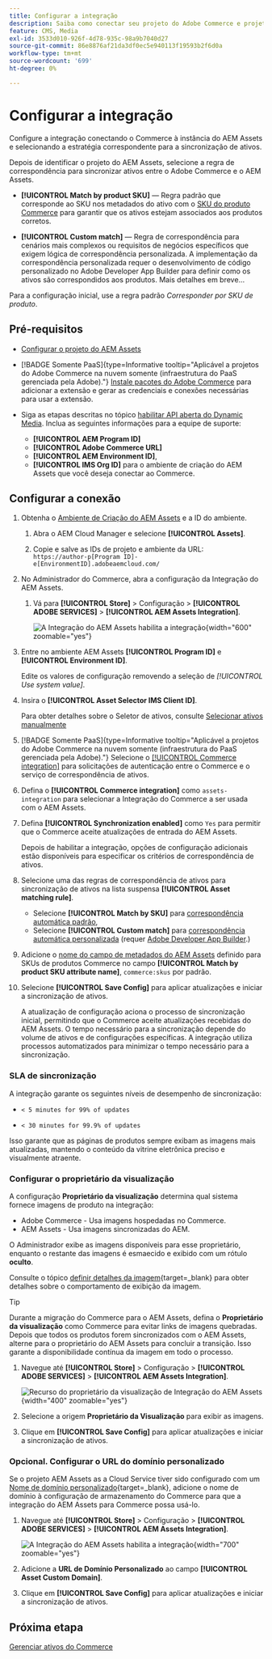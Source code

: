 ```yaml
---
title: Configurar a integração
description: Saiba como conectar seu projeto do Adobe Commerce e projetos do Experience Manager Assets para habilitar a sincronização de ativos entre esses dois sistemas.
feature: CMS, Media
exl-id: 3533d010-926f-4d78-935c-98a9b7040d27
source-git-commit: 86e8876af21da3df0ec5e940113f19593b2f6d0a
workflow-type: tm+mt
source-wordcount: '699'
ht-degree: 0%

---
```


# Configurar a integração

Configure a integração conectando o Commerce à instância do AEM Assets e selecionando a estratégia correspondente para a sincronização de ativos.

Depois de identificar o projeto do AEM Assets, selecione a regra de correspondência para sincronizar ativos entre o Adobe Commerce e o AEM Assets.

* **[!UICONTROL Match by product SKU]** — Regra padrão que corresponde ao SKU nos metadados do ativo com o [SKU do produto Commerce](https://experienceleague.adobe.com/en/docs/commerce-operations/implementation-playbook/glossary#sku) para garantir que os ativos estejam associados aos produtos corretos.

* **[!UICONTROL Custom match]** — Regra de correspondência para cenários mais complexos ou requisitos de negócios específicos que exigem lógica de correspondência personalizada. A implementação da correspondência personalizada requer o desenvolvimento de código personalizado no Adobe Developer App Builder para definir como os ativos são correspondidos aos produtos. Mais detalhes em breve...

Para a configuração inicial, use a regra padrão *Corresponder por SKU de produto*.

## Pré-requisitos

* [Configurar o projeto do AEM Assets](configure-aem.md)

* [!BADGE Somente PaaS]{type=Informative tooltip="Aplicável a projetos do Adobe Commerce na nuvem somente (infraestrutura do PaaS gerenciada pela Adobe)."} [Instale pacotes do Adobe Commerce](configure-commerce.md) para adicionar a extensão e gerar as credenciais e conexões necessárias para usar a extensão.

* Siga as etapas descritas no tópico [habilitar API aberta do Dynamic Media](https://experienceleague.adobe.com/en/docs/experience-manager-cloud-service/content/assets/dynamicmedia/dynamic-media-open-apis/dynamic-media-open-apis-overview#enable-dynamic-media-open-apis). Inclua as seguintes informações para a equipe de suporte:

   * **[!UICONTROL AEM Program ID]**
   * **[!UICONTROL Adobe Commerce URL]**
   * **[!UICONTROL AEM Environment ID]**,
   * **[!UICONTROL IMS Org ID]** para o ambiente de criação do AEM Assets que você deseja conectar ao Commerce.

## Configurar a conexão

1. Obtenha o [Ambiente de Criação do AEM Assets](https://experienceleague.adobe.com/en/docs/experience-manager-cloud-service/content/sites/authoring/quick-start) e a ID do ambiente.

   1. Abra o AEM Cloud Manager e selecione **[!UICONTROL Assets]**.

   1. Copie e salve as IDs de projeto e ambiente da URL:<br>`https://author-p[Program ID]-e[EnvironmentID].adobeaemcloud.com/`

1. No Administrador do Commerce, abra a configuração da Integração do AEM Assets.

   1. Vá para **[!UICONTROL Store]** > Configuração > **[!UICONTROL ADOBE SERVICES]** > **[!UICONTROL AEM Assets Integration]**.

      ![A Integração do AEM Assets habilita a integração](../assets/aem-assets-view.png){width="600" zoomable="yes"}

1. Entre no ambiente AEM Assets **[!UICONTROL Program ID]** e **[!UICONTROL Environment ID]**.

   Edite os valores de configuração removendo a seleção de *[!UICONTROL Use system value]*.

1. Insira o **[!UICONTROL Asset Selector IMS Client ID]**.

   Para obter detalhes sobre o Seletor de ativos, consulte [Selecionar ativos manualmente](../synchronize/asset-selector-integration.md)

1. [!BADGE Somente PaaS]{type=Informative tooltip="Aplicável a projetos do Adobe Commerce na nuvem somente (infraestrutura do PaaS gerenciada pela Adobe)."} Selecione o [[!UICONTROL Commerce integration]](configure-commerce.md#add-the-integration-to-the-commerce-environment) para solicitações de autenticação entre o Commerce e o serviço de correspondência de ativos.

1. Defina o **[!UICONTROL Commerce integration]** como `assets-integration` para selecionar a Integração do Commerce a ser usada com o AEM Assets.

1. Defina **[!UICONTROL Synchronization enabled]** como `Yes` para permitir que o Commerce aceite atualizações de entrada do AEM Assets.

   Depois de habilitar a integração, opções de configuração adicionais estão disponíveis para especificar os critérios de correspondência de ativos.

1. Selecione uma das regras de correspondência de ativos para sincronização de ativos na lista suspensa **[!UICONTROL Asset matching rule]**.

   * Selecione **[!UICONTROL Match by SKU]** para [correspondência automática padrão](../synchronize/default-match.md),
   * Selecione **[!UICONTROL Custom match]** para [correspondência automática personalizada](../synchronize/custom-match.md) (requer [Adobe Developer App Builder](https://experienceleague.adobe.com/en/docs/commerce-learn/tutorials/adobe-developer-app-builder/introduction-to-app-builder).)

1. Adicione o [nome do campo de metadados do AEM Assets](configure-aem.md#configure-metadata) definido para SKUs de produtos Commerce no campo **[!UICONTROL Match by product SKU attribute name]**, `commerce:skus` por padrão.

1. Selecione **[!UICONTROL Save Config]** para aplicar atualizações e iniciar a sincronização de ativos.

   A atualização de configuração aciona o processo de sincronização inicial, permitindo que o Commerce aceite atualizações recebidas do AEM Assets. O tempo necessário para a sincronização depende do volume de ativos e de configurações específicas. A integração utiliza processos automatizados para minimizar o tempo necessário para a sincronização.

### SLA de sincronização

A integração garante os seguintes níveis de desempenho de sincronização:

* `< 5 minutes for 99% of updates`

* `< 30 minutes for 99.9% of updates`

Isso garante que as páginas de produtos sempre exibam as imagens mais atualizadas, mantendo o conteúdo da vitrine eletrônica preciso e visualmente atraente.

### Configurar o proprietário da visualização

A configuração **Proprietário da visualização** determina qual sistema fornece imagens de produto na integração:

* Adobe Commerce - Usa imagens hospedadas no Commerce.
* AEM Assets - Usa imagens sincronizadas do AEM.

O Administrador exibe as imagens disponíveis para esse proprietário, enquanto o restante das imagens é esmaecido e exibido com um rótulo **oculto**.

Consulte o tópico [definir detalhes da imagem](https://experienceleague.adobe.com/en/docs/commerce-admin/catalog/products/digital-assets/product-image#set-image-details){target=_blank} para obter detalhes sobre o comportamento de exibição da imagem.

>[!TIP]
>
> Durante a migração do Commerce para o AEM Assets, defina o **Proprietário da visualização** como Commerce para evitar links de imagens quebradas. Depois que todos os produtos forem sincronizados com o AEM Assets, alterne para o proprietário do AEM Assets para concluir a transição. Isso garante a disponibilidade contínua da imagem em todo o processo.

1. Navegue até **[!UICONTROL Store]** > Configuração > **[!UICONTROL ADOBE SERVICES]** > **[!UICONTROL AEM Assets Integration]**.

   ![Recurso do proprietário da visualização de Integração do AEM Assets](../assets/visualization-owner-detail.png){width="400" zoomable="yes"}

1. Selecione a origem **Proprietário da Visualização** para exibir as imagens.

1. Clique em **[!UICONTROL Save Config]** para aplicar atualizações e iniciar a sincronização de ativos.

### Opcional. Configurar o URL do domínio personalizado

Se o projeto AEM Assets as a Cloud Service tiver sido configurado com um [Nome de domínio personalizado](https://experienceleague.adobe.com/pt-br/docs/experience-manager-cloud-service/content/implementing/using-cloud-manager/custom-domain-names/add-custom-domain-name){target=_blank}, adicione o nome de domínio à configuração de armazenamento do Commerce para que a integração do AEM Assets para Commerce possa usá-lo.

1. Navegue até **[!UICONTROL Store]** > Configuração > **[!UICONTROL ADOBE SERVICES]** > **[!UICONTROL AEM Assets Integration]**.

   ![A Integração do AEM Assets habilita a integração](../assets/aem-assets-view.png){width="700" zoomable="yes"}

1. Adicione a **URL de Domínio Personalizado** ao campo **[!UICONTROL Asset Custom Domain]**.

1. Clique em **[!UICONTROL Save Config]** para aplicar atualizações e iniciar a sincronização de ativos.

## Próxima etapa

[Gerenciar ativos do Commerce](../manage-assets.md)
